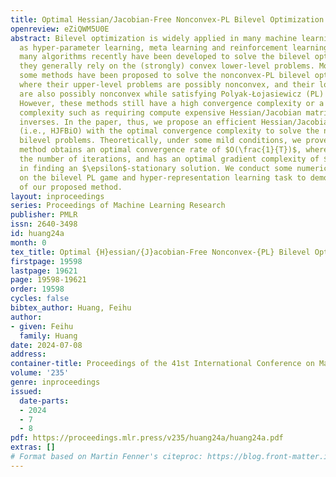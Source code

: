```yaml
---
title: Optimal Hessian/Jacobian-Free Nonconvex-PL Bilevel Optimization
openreview: eZiQWM5U0E
abstract: Bilevel optimization is widely applied in many machine learning tasks such
  as hyper-parameter learning, meta learning and reinforcement learning. Although
  many algorithms recently have been developed to solve the bilevel optimization problems,
  they generally rely on the (strongly) convex lower-level problems. More recently,
  some methods have been proposed to solve the nonconvex-PL bilevel optimization problems,
  where their upper-level problems are possibly nonconvex, and their lower-level problems
  are also possibly nonconvex while satisfying Polyak-Łojasiewicz (PL) condition.
  However, these methods still have a high convergence complexity or a high computation
  complexity such as requiring compute expensive Hessian/Jacobian matrices and its
  inverses. In the paper, thus, we propose an efficient Hessian/Jacobian-free method
  (i.e., HJFBiO) with the optimal convergence complexity to solve the nonconvex-PL
  bilevel problems. Theoretically, under some mild conditions, we prove that our HJFBiO
  method obtains an optimal convergence rate of $O(\frac{1}{T})$, where $T$ denotes
  the number of iterations, and has an optimal gradient complexity of $O(\epsilon^{-1})$
  in finding an $\epsilon$-stationary solution. We conduct some numerical experiments
  on the bilevel PL game and hyper-representation learning task to demonstrate efficiency
  of our proposed method.
layout: inproceedings
series: Proceedings of Machine Learning Research
publisher: PMLR
issn: 2640-3498
id: huang24a
month: 0
tex_title: Optimal {H}essian/{J}acobian-Free Nonconvex-{PL} Bilevel Optimization
firstpage: 19598
lastpage: 19621
page: 19598-19621
order: 19598
cycles: false
bibtex_author: Huang, Feihu
author:
- given: Feihu
  family: Huang
date: 2024-07-08
address:
container-title: Proceedings of the 41st International Conference on Machine Learning
volume: '235'
genre: inproceedings
issued:
  date-parts:
  - 2024
  - 7
  - 8
pdf: https://proceedings.mlr.press/v235/huang24a/huang24a.pdf
extras: []
# Format based on Martin Fenner's citeproc: https://blog.front-matter.io/posts/citeproc-yaml-for-bibliographies/
---
```

